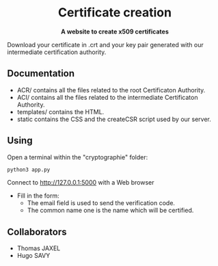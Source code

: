 <div align="center">
  <h1>Certificate creation</h1>
  <p>
    <strong>A website to create x509 certificates</strong>
  </p>
</div>


Download your certificate in .crt and your key pair generated with our intermediate certification authority.

## Documentation

- ACR/ contains all the files related to the root Certificaton Authority.
- ACI/ contains all the files related to the intermediate Certificaton Authority.
- templates/ contains the HTML.
- static contains the CSS and the createCSR script used by our server.


## Using

Open a terminal within the "cryptographie" folder:

```bash
python3 app.py
```
Connect to http://127.0.0.1:5000 with a Web browser

- Fill in the form:
  - The email field is used to send the verification code.
  - The common name one is the name which will be certified.

## Collaborators

- Thomas JAXEL
- Hugo SAVY
